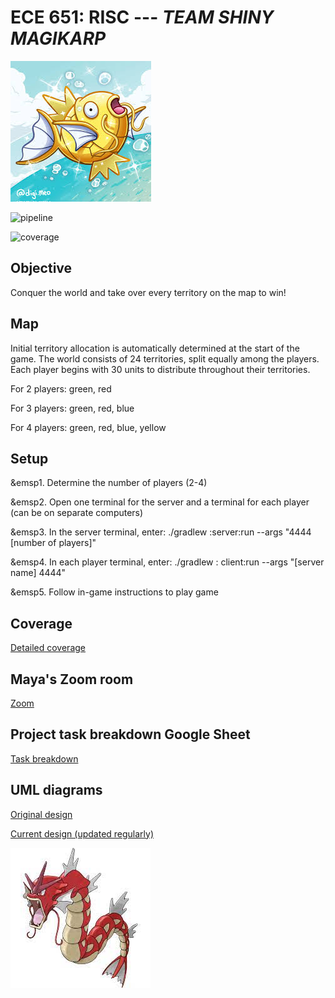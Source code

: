 ECE 651: RISC --- *TEAM SHINY MAGIKARP*
=======================================

![Alt text](shiny_magikarp.jpeg)

![pipeline](https://gitlab.oit.duke.edu/jwp42/risc_group14/badges/master/pipeline.svg)

![coverage](https://gitlab.oit.duke.edu/jwp42/risc_group14/badges/master/coverage.svg?job=test)

## Objective

Conquer the world and take over every territory on the map to win!

## Map

Initial territory allocation is automatically determined at the start of the game. The world consists of 24 territories, split equally among the players. Each player begins with 30 units to distribute throughout their territories.

<space><space><space><space>For 2 players: green, red

<space><space><space><space>For 3 players: green, red, blue

<space><space><space><space>For 4 players: green, red, blue, yellow

## Setup

&emsp1.  Determine the number of players (2-4)

&emsp2.  Open one terminal for the server and a terminal for each player (can be on separate computers)

&emsp3.  In the server terminal, enter: ./gradlew :server:run --args "4444 \[number of players]"

&emsp4.  In each player terminal, enter: ./gradlew : client:run --args "\[server name] 4444"

&emsp5.  Follow in-game instructions to play game

## Coverage

[Detailed coverage](https://jwp42.pages.oit.duke.edu/risc_group14/dashboard.html)

## Maya's Zoom room

[Zoom](https://duke.zoom.us/j/2890260385)

## Project task breakdown Google Sheet

[Task breakdown](https://docs.google.com/spreadsheets/d/1xeX1LhQHKaW_9kBSZ3u_cWfS7HyXmD4L6DTs8RlQopE/edit?usp=sharing)

## UML diagrams

[Original design](https://app.diagrams.net/#G1HFjMe-Hy9eAgr037qpsjU75oSxQrfZVQ)

[Current design (updated regularly)](https://app.diagrams.net/?src=about#G1Ilg7adHG6R4JDfX9gzBJC00pYGc0vjiD)

![Alt text](shiny_gyarados.jpeg)
